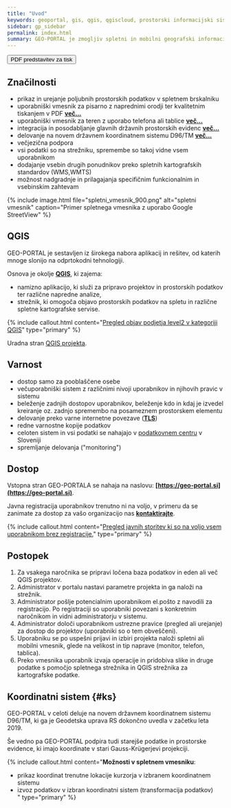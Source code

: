 ```yaml
---
title: "Uvod"
keywords: geoportal, gis, qgis, qgiscloud, prostorski informacijski sistem, geografski informacijski sistem, qgis web client, gis rešitev, mobilni gis, spletni gis
sidebar: gp_sidebar
permalink: index.html
summary: GEO-PORTAL je zmogljiv spletni in mobilni geografski informacijski sistem (GIS), namenjen podjetjem, javnim ustanovam in drugim organizacijam, za delo s prostorskimi podatki v pisarni in na terenu. Deluje v okolju QGIS kar zagotavlja mnoge prednosti tega sistema.
---
```

<a target="_blank" rel="noopener" class="noCrossRef" href="/pdf/predstavitev.pdf"><button type="button" class="btn btn-default" aria-label="Left Align"><span class="glyphicon glyphicon-download-alt" aria-hidden="true"></span> PDF predstavitev za tisk</button></a>

## Značilnosti

- prikaz in urejanje poljubnih prostorskih podatkov v spletnem brskalniku
- uporabniški vmesnik za pisarno z naprednimi orodji ter kvalitetnim tiskanjem v PDF **[več...](sklopi.html#2-spletni-vmesnik)**
- uporabniški vmesnik za teren z uporabo telefona ali tablice **[več...](sklopi.html#3-mobilni-vmesnik)**
- integracija in posodabljanje glavnih državnih prostorskih evidenc **[več...](podatki.html)**
- delovanje na novem državnem koordinatnem sistemu D96/TM **[več...](#ks)**
- večjezična podpora
- vsi podatki so na strežniku, spremembe so takoj vidne vsem uporabnikom
- dodajanje vsebin drugih ponudnikov preko spletnih kartografskih standardov (WMS,WMTS)
- možnost nadgradnje in prilagajanja specifičnim funkcionalnim in vsebinskim zahtevam

{% include image.html file="spletni_vmesnik_900.png" alt="spletni vmesnik" caption="Primer spletnega vmesnika z uporabo Google StreetView" %}

## QGIS

GEO-PORTAL je sestavljen iz širokega nabora aplikacij in rešitev, od katerih mnoge slonijo na odprtokodni tehnologiji.

Osnova je okolje <a href="#" data-toggle="tooltip" data-original-title="{{site.data.glossary.qgis}}">**QGIS**</a>, ki zajema:
- namizno aplikacijo, ki služi za pripravo projektov in prostorskih podatkov ter različne napredne analize,
- strežnik, ki omogoča objavo prostorskih podatkov na spletu in različne spletne kartografske servise.

{% include callout.html content="[Pregled objav podjetja level2 v kategoriji QGIS](https://level2.si/category/qgis/)" type="primary" %}

Uradna stran [QGIS projekta](https://qgis.org/en/site/).

## Varnost

- dostop samo za pooblaščene osebe
- večuporabniški sistem z različnimi nivoji uporabnikov in njihovih pravic v sistemu
- beleženje zadnjih dostopov uporabnikov, beleženje kdo in kdaj je izvedel kreiranje oz. zadnjo spremembo na posameznem prostorskem elementu
- delovanje preko varne internetne povezave (<a href="#" data-toggle="tooltip" data-original-title="{{site.data.glossary.tls}}">**TLS**</a>)
- redne varnostne kopije podatkov
- celoten sistem in vsi podatki se nahajajo v [podatkovnem centru](https://site.geo-portal.si/2022-03-28-podatkovni-center.html) v Sloveniji
- spremljanje delovanja ("monitoring")

## Dostop

Vstopna stran GEO-PORTALA se nahaja na naslovu: **[https://geo-portal.si](https://geo-portal.si)**.

Javna registracija uporabnikov trenutno ni na voljo, v primeru da se zanimate za dostop za vašo organizacijo nas **[kontaktirajte](podpora.html)**.

{% include callout.html content="[Pregled javnih storitev ki so na voljo vsem uporabnikom brez registracije.](https://site.geo-portal.si/tag_javna_storitev.html)" type="primary" %}

## Postopek

1. Za vsakega naročnika se pripravi ločena baza podatkov in eden ali več QGIS projektov.
1. Administrator v portalu nastavi parametre projekta in ga naloži na strežnik.
1. Administrator pošlje potencialnim uporabnikom el.pošto z navodili za registracijo. Po registraciji so uporabniki povezani s konkretnim naročnikom in vidni administratorju v sistemu. 
1. Administrator določi uporabnikom ustrezne pravice (pregled ali urejanje) za dostop do projektov (uporabniki so o tem obveščeni).
1. Uporabniku se po uspešni prijavi in izbiri projekta naloži spletni ali mobilni vmesnik, glede na velikost in tip naprave (monitor, telefon, tablica).
1. Preko vmesnika uporabnik izvaja operacije in pridobiva slike in druge podatke s pomočjo spletnega strežnika in QGIS strežnika za kartografske podatke.

## Koordinatni sistem {#ks}

GEO-PORTAL v celoti deluje na novem državnem koordinatnem sistemu D96/TM, ki ga je Geodetska uprava RS dokončno uvedla v začetku
leta 2019. 

Še vedno pa GEO-PORTAL podpira tudi starejše podatke in prostorske evidence, ki imajo koordinate v stari Gauss-Krügerjevi projekciji.

{% include callout.html content="**Možnosti v spletnem vmesniku**:<br/>
- prikaz koordinat trenutne lokacije kurzorja v izbranem koordinatnem sistemu<br/>
- izvoz podatkov v izbran koordinatni sistem (transformacija podatkov)<br/>
" type="primary" %} 